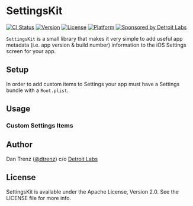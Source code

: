 # SettingsKit

[![CI Status](http://img.shields.io/travis/dtrenz/SettingsKit.svg?style=flat)](https://travis-ci.org/dtrenz/SettingsKit)
[![Version](https://img.shields.io/cocoapods/v/SettingsKit.svg?style=flat)](http://cocoapods.org/pods/SettingsKit)
[![License](https://img.shields.io/cocoapods/l/SettingsKit.svg?style=flat)](http://cocoapods.org/pods/SettingsKit)
[![Platform](https://img.shields.io/cocoapods/p/SettingsKit.svg?style=flat)](http://cocoapods.org/pods/SettingsKit)
[![Sponsored by Detroit Labs](https://img.shields.io/badge/sponsor-Detroit%20Labs-000000.svg?style=flat)](http://www.detroitlabs.com)

`SettingsKit` is a small library that makes it very simple to add useful app metadata
(i.e. app version & build number) information to the iOS Settings screen for
your app.


## Setup
In order to add custom items to Settings your app must have a Settings bundle
with a `Root.plist`.


## Usage


### Custom Settings Items


## Author

Dan Trenz ([@dtrenz](http://www.twitter.com/dtrenz)) c/o [Detroit Labs](http://www.detroitlabs.com)


## License

SettingsKit is available under the Apache License, Version 2.0. See the LICENSE file for more info.

